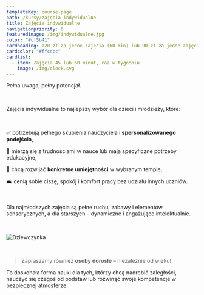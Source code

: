 ```yaml
---
templateKey: course-page
path: /kursy/zajęcia-indywidualne
title: Zajęcia indywidualne
navigationpriority: 6
featuredimage: /img/indywidualne.jpg
color: "#cf5b41"
cardheading: 120 zł za jedne zajęcia (60 min) lub 90 zł za jedne zajęcia (45min)
cardcolor: "#ffcdcc"
cardlist:
  - item: Zajęcia 45 lub 60 minut, raz w tygodniu
    image: /img/clock.svg
---
```

Pełna uwaga, pełny potencjał.

<br/>

Zajęcia indywidualne to najlepszy wybór dla dzieci i młodzieży, które:

<br/>

✅ potrzebują pełnego skupienia nauczyciela i **spersonalizowanego podejścia**,

🧠 mierzą się z trudnościami w nauce lub mają specyficzne potrzeby edukacyjne,

🎯 chcą rozwijać **konkretne umiejętności** w wybranym tempie,

🛋️ cenią sobie ciszę, spokój i komfort pracy bez udziału innych uczniów.

<br/>

Dla najmłodszych zajęcia są pełne ruchu, zabawy i elementów sensorycznych, a dla starszych – dynamiczne i angażujące intelektualnie.

<br/>

![](/img/indywidualne.jpg "Dziewczynka")

<br/>

>  Zapraszamy również **osoby dorosłe** – niezależnie od wieku!

To doskonała forma nauki dla tych, którzy chcą nadrobić zaległości, nauczyć się czegoś od podstaw lub rozwinąć swoje kompetencje w bezpiecznej atmosferze.